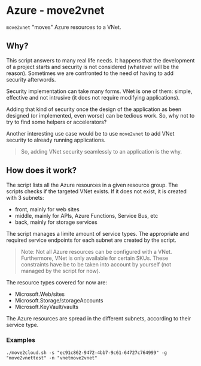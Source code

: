 # Azure - move2vnet

`move2vnet` "moves" Azure resources to a VNet.

## Why?

This script answers to many real life needs.
It happens that the development of a project starts and security is not considered (whatever will be the reason). Sometimes we are confronted to the need of having to add security afterwords.

Security implementation can take many forms.
VNet is one of them: simple, effective and not intrusive (it does not require modifying applications).

Adding that kind of security once the design of the application as been designed (or implemented, even worse) can be tedious work.
So, why not to try to find some helpers or accelerators?

Another interesting use case would be to use `move2vnet` to add VNet security to already running applications.

> So, adding VNet security seamlessly to an application is the why.

## How does it work?

The script lists all the Azure resources in a given resource group.
The scripts checks if the targeted VNet exists. If it does not exist, it is created with 3 subnets:
 - front, mainly for web sites
 - middle, mainly for APIs, Azure Functions, Service Bus, etc
 - back, mainly for storage services

The script manages a limite amount of service types.
The appropriate and required service endpoints for each subnet are created by the script.

> Note:
> Not all Azure resources can be configured with a VNet.
> Furthermore, VNet is only available for certain SKUs.
> These constraints have be to be taken into account by yourself (not managed by the script for now).

The resource types covered for now are:
 - Microsoft.Web/sites 
 - Microsoft.Storage/storageAccounts
 - Microsoft.KeyVault/vaults

The Azure resources are spread in the different subnets, according to their service type.

### Examples

`./move2cloud.sh -s "ec91c862-9472-4bb7-9c61-64727c764999" -g "move2vnettest" -n "vnetmove2vnet"`